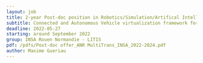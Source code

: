 ```yaml
---
layout: job
title: 2-year Post-doc position in Robotics/Simulation/Artifical Intelligence @INSA Rouen Normandy, France
subtitle: Connected and Autonomous Vehicle virtualization framework for Transfer Learning applications 
deadline: 2022-05-27
starting: around September 2022
group: INSA Rouen Normandie - LITIS
pdf: /pdfs/Post-doc offer_ANR MultiTrans_INSA_2022-2024.pdf
author: Maxime Gueriau
---  
```



